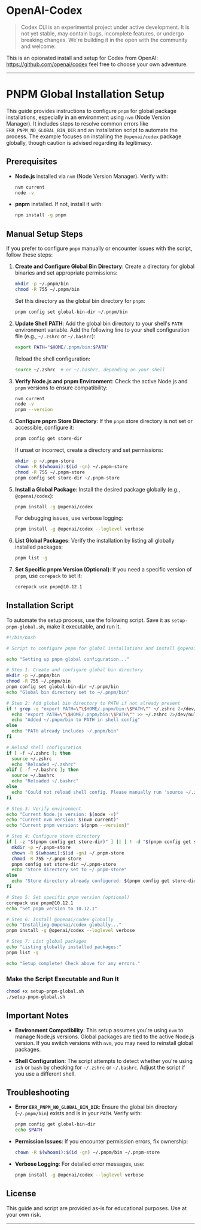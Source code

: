 # OpenAI-Codex

> Codex CLI is an experimental project under active development. It is not yet stable, may contain bugs, incomplete features, or undergo breaking changes. We're building it in the open with the community and welcome:

This is an opionated install and setup for Codex from OpenAI: https://github.com/openai/codex feel free to choose your own adventure.

---

# PNPM Global Installation Setup

This guide provides instructions to configure `pnpm` for global package installations, especially in an environment using `nvm` (Node Version Manager). It includes steps to resolve common errors like `ERR_PNPM_NO_GLOBAL_BIN_DIR` and an installation script to automate the process. The example focuses on installing the `@openai/codex` package globally, though caution is advised regarding its legitimacy.

## Prerequisites

- **Node.js** installed via `nvm` (Node Version Manager). Verify with:
  ```bash
  nvm current
  node -v
  ```
- **pnpm** installed. If not, install it with:
  ```bash
  npm install -g pnpm
  ```

## Manual Setup Steps

If you prefer to configure `pnpm` manually or encounter issues with the script, follow these steps:

1. **Create and Configure Global Bin Directory**:
   Create a directory for global binaries and set appropriate permissions:
   ```bash
   mkdir -p ~/.pnpm/bin
   chmod -R 755 ~/.pnpm/bin
   ```
   Set this directory as the global bin directory for `pnpm`:
   ```bash
   pnpm config set global-bin-dir ~/.pnpm/bin
   ```

2. **Update Shell PATH**:
   Add the global bin directory to your shell's `PATH` environment variable. Add the following line to your shell configuration file (e.g., `~/.zshrc` or `~/.bashrc`):
   ```bash
   export PATH="$HOME/.pnpm/bin:$PATH"
   ```
   Reload the shell configuration:
   ```bash
   source ~/.zshrc  # or ~/.bashrc, depending on your shell
   ```

3. **Verify Node.js and pnpm Environment**:
   Check the active Node.js and `pnpm` versions to ensure compatibility:
   ```bash
   nvm current
   node -v
   pnpm --version
   ```

4. **Configure pnpm Store Directory**:
   If the `pnpm` store directory is not set or accessible, configure it:
   ```bash
   pnpm config get store-dir
   ```
   If unset or incorrect, create a directory and set permissions:
   ```bash
   mkdir -p ~/.pnpm-store
   chown -R $(whoami):$(id -gn) ~/.pnpm-store
   chmod -R 755 ~/.pnpm-store
   pnpm config set store-dir ~/.pnpm-store
   ```

5. **Install a Global Package**:
   Install the desired package globally (e.g., `@openai/codex`):
   ```bash
   pnpm install -g @openai/codex
   ```
   For debugging issues, use verbose logging:
   ```bash
   pnpm install -g @openai/codex --loglevel verbose
   ```

6. **List Global Packages**:
   Verify the installation by listing all globally installed packages:
   ```bash
   pnpm list -g
   ```

7. **Set Specific pnpm Version (Optional)**:
   If you need a specific version of `pnpm`, use `corepack` to set it:
   ```bash
   corepack use pnpm@10.12.1
   ```

## Installation Script

To automate the setup process, use the following script. Save it as `setup-pnpm-global.sh`, make it executable, and run it.

```bash
#!/bin/bash

# Script to configure pnpm for global installations and install @openai/codex

echo "Setting up pnpm global configuration..."

# Step 1: Create and configure global bin directory
mkdir -p ~/.pnpm/bin
chmod -R 755 ~/.pnpm/bin
pnpm config set global-bin-dir ~/.pnpm/bin
echo "Global bin directory set to ~/.pnpm/bin"

# Step 2: Add global bin directory to PATH if not already present
if ! grep -q "export PATH=\"\$HOME/.pnpm/bin:\$PATH\"" ~/.zshrc 2>/dev/null && ! grep -q "export PATH=\"\$HOME/.pnpm/bin:\$PATH\"" ~/.bashrc 2>/dev/null; then
  echo "export PATH=\"\$HOME/.pnpm/bin:\$PATH\"" >> ~/.zshrc 2>/dev/null || echo "export PATH=\"\$HOME/.pnpm/bin:\$PATH\"" >> ~/.bashrc
  echo "Added ~/.pnpm/bin to PATH in shell config"
else
  echo "PATH already includes ~/.pnpm/bin"
fi

# Reload shell configuration
if [ -f ~/.zshrc ]; then
  source ~/.zshrc
  echo "Reloaded ~/.zshrc"
elif [ -f ~/.bashrc ]; then
  source ~/.bashrc
  echo "Reloaded ~/.bashrc"
else
  echo "Could not reload shell config. Please manually run 'source ~/.zshrc' or 'source ~/.bashrc'"
fi

# Step 3: Verify environment
echo "Current Node.js version: $(node -v)"
echo "Current nvm version: $(nvm current)"
echo "Current pnpm version: $(pnpm --version)"

# Step 4: Configure store directory
if [ -z "$(pnpm config get store-dir)" ] || [ ! -d "$(pnpm config get store-dir)" ]; then
  mkdir -p ~/.pnpm-store
  chown -R $(whoami):$(id -gn) ~/.pnpm-store
  chmod -R 755 ~/.pnpm-store
  pnpm config set store-dir ~/.pnpm-store
  echo "Store directory set to ~/.pnpm-store"
else
  echo "Store directory already configured: $(pnpm config get store-dir)"
fi

# Step 5: Set specific pnpm version (optional)
corepack use pnpm@10.12.1
echo "Set pnpm version to 10.12.1"

# Step 6: Install @openai/codex globally
echo "Installing @openai/codex globally..."
pnpm install -g @openai/codex --loglevel verbose

# Step 7: List global packages
echo "Listing globally installed packages:"
pnpm list -g

echo "Setup complete! Check above for any errors."
```

### **Make the Script Executable and Run It**

```bash
chmod +x setup-pnpm-global.sh
./setup-pnpm-global.sh
```

## Important Notes

- **Environment Compatibility**: This setup assumes you're using `nvm` to manage Node.js versions. Global packages are tied to the active Node.js version. If you switch versions with `nvm`, you may need to reinstall global packages.

- **Shell Configuration**: The script attempts to detect whether you're using `zsh` or `bash` by checking for `~/.zshrc` or `~/.bashrc`. Adjust the script if you use a different shell.

## Troubleshooting

- **Error `ERR_PNPM_NO_GLOBAL_BIN_DIR`**: Ensure the global bin directory (`~/.pnpm/bin`) exists and is in your `PATH`. Verify with:
  ```bash
  pnpm config get global-bin-dir
  echo $PATH
  ```
- **Permission Issues**: If you encounter permission errors, fix ownership:
  ```bash
  chown -R $(whoami):$(id -gn) ~/.pnpm/bin ~/.pnpm-store
  ```
- **Verbose Logging**: For detailed error messages, use:
  ```bash
  pnpm install -g @openai/codex --loglevel verbose
  ```

## License

This guide and script are provided as-is for educational purposes. Use at your own risk.

---
